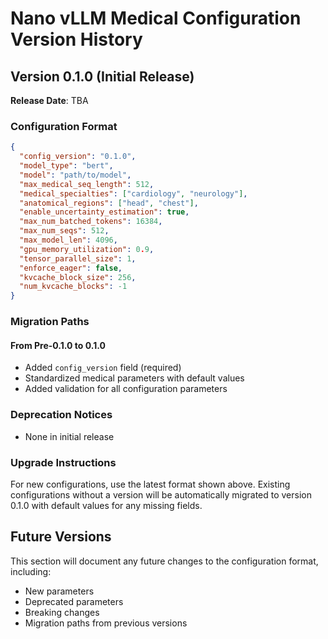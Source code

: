 # Nano vLLM Medical Configuration Version History

## Version 0.1.0 (Initial Release)
**Release Date**: TBA

### Configuration Format
```json
{
  "config_version": "0.1.0",
  "model_type": "bert",
  "model": "path/to/model",
  "max_medical_seq_length": 512,
  "medical_specialties": ["cardiology", "neurology"],
  "anatomical_regions": ["head", "chest"],
  "enable_uncertainty_estimation": true,
  "max_num_batched_tokens": 16384,
  "max_num_seqs": 512,
  "max_model_len": 4096,
  "gpu_memory_utilization": 0.9,
  "tensor_parallel_size": 1,
  "enforce_eager": false,
  "kvcache_block_size": 256,
  "num_kvcache_blocks": -1
}
```

### Migration Paths

#### From Pre-0.1.0 to 0.1.0
- Added `config_version` field (required)
- Standardized medical parameters with default values
- Added validation for all configuration parameters

### Deprecation Notices
- None in initial release

### Upgrade Instructions
For new configurations, use the latest format shown above. Existing configurations without a version will be automatically migrated to version 0.1.0 with default values for any missing fields.

## Future Versions
This section will document any future changes to the configuration format, including:
- New parameters
- Deprecated parameters
- Breaking changes
- Migration paths from previous versions
